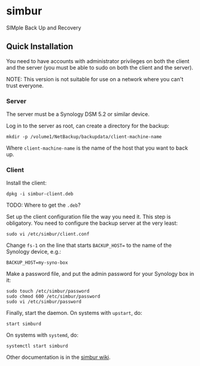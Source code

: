 # simbur

SIMple Back Up and Recovery

## Quick Installation
You need to have accounts with administrator privileges on both the client and the server (you must be able to sudo
on both the client and the server).

NOTE: This version is not suitable for use on a network where you can't trust everyone.

### Server
The server must be a Synology DSM 5.2 or similar device.

Log in to the server as root, can create a directory for the backup:

```
mkdir -p /volume1/NetBackup/backupdata/client-machine-name
```

Where `client-machine-name` is the name of the host that you want to back up.

### Client
Install the client:

```
dpkg -i simbur-client.deb
```

TODO: Where to get the  `.deb`?

Set up the client configuration file the way you need it. This step is obligatory. You need to configure the
backup server at the very least:

```
sudo vi /etc/simbur/client.conf
```

Change `fs-1` on the line that starts `BACKUP_HOST=` to the name of the Synology device, e.g.:

```
BACKUP_HOST=my-syno-box
```

Make a password file, and put the admin password for your Synology box in it:

```
sudo touch /etc/simbur/password
sudo chmod 600 /etc/simbur/password
sudo vi /etc/simbur/password
```
Finally, start the daemon. On systems with `upstart`, do:
```
start simburd
```

On systems with `systemd`, do:
```
systemctl start simburd
```

Other documentation is in the [simbur wiki](https://github.com/lcreid/simbur/wiki).
